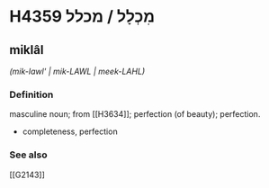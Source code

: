 # H4359 מִכְלָל / מכלל

## miklâl

_(mik-lawl' | mik-LAWL | meek-LAHL)_

### Definition

masculine noun; from [[H3634]]; perfection (of beauty); perfection.

- completeness, perfection
### See also

[[G2143]]

